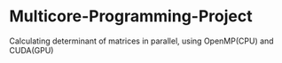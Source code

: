 # Multicore-Programming-Project
Calculating determinant of matrices in parallel, using OpenMP(CPU) and CUDA(GPU)
